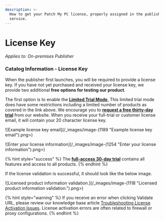 ```yaml
---
description: >-
  How to get your Patch My PC license, properly assigned in the publisher
  service.
---
```


# License Key

_Applies to: On-premises Publisher_

### Catalog Information - License Key

When the publisher first launches, you will be required to provide a license key. If you have not yet purchased and received your license key, we provide two additional **free options for testing our product**.

The first option is to enable the [**Limited Trial Mode**.](https://patchmypc.com/frequently-asked-questions#trial-catalog) This limited trial mode does have some restrictions including a limited number of products as covered in the link above. We encourage you to [**request a free thirty-day trial**](https://patchmypc.com/free-trial) from our website. When you receive your full-trial or customer license email, it will contain your 20 character license key.

![Example license key email](/_images/image-(1189 "Example license key email").png>)

![Enter your license information](/_images/image-(1254 "Enter your license information").png>)

{% hint style="success" %}
The [**full-access 30-day trial**](https://patchmypc.com/free-trial) contains all features and access to all products.
{% endhint %}

If the license validation is successful, it should look like the below image.

![Licensed product information validation.](/_images/image-(1118 "Licensed product information validation.").png>)

{% hint style="warning" %}
If you receive an error when clicking Validate URL, please review our knowledge base article [Troubleshooting License Activation Issues](https://patchmypc.com/troubleshooting-license-activation-issues). License activation errors are often related to firewall or proxy configurations.
{% endhint %}
